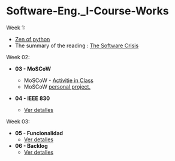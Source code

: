 # Software-Eng._I-Course-Works

Week 1:
- [Zen of python](Semana_1/01.Zen_python.md) 
- The summary of the reading : [The Software Crisis](Semana_1/02.Software_crisis.pdf)


Week 02:
- **03 - MoSCoW**
  - MoSCoW - [Activitie in Class](semana_2/S2_1_Tecnica_MoSCoW.pdf)
  - MoSCoW [personal project.](semana_2/v01_Proyect_finanzas.pdf)
    
- **04 - IEEE 830**
  - [Ver detalles](PORTAFOLIO) 

Week 03:
- **05 - Funcionalidad**
  - [Ver detalles]()
- **06 - Backlog**
  - [Ver detalles]()

